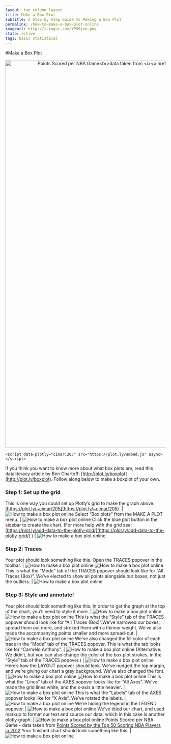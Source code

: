 ```yaml
---
layout: two_column_layout
title: Make a Box Plot
subtitle: A Step by Step Guide to Making a Box Plot
permalink: /how-to-make-a-box-plot-online
imageurl: http://i.imgur.com/YPS9jee.png
state: active
tags: basic statistical
---
```


#Make a Box Plot

<div style="max-width: 800px;">
    <a href="https://plot.ly/~cimar/203/" target="_blank" title="Points Scored per NBA Game&lt;br&gt;data taken from &lt;i&gt;&lt;a href=&quot;https://plot.ly/jackp/969&quot;&gt;Points Scored by the Top 50 Scoring NBA Players in 2012&lt;/a&gt;&lt;/i&gt;" style="display: block; text-align: center;"><img src="https://plot.ly/~cimar/203.png" alt="Points Scored per NBA Game&lt;br&gt;data taken from &lt;i&gt;&lt;a href=&quot;https://plot.ly/jackp/969&quot;&gt;Points Scored by the Top 50 Scoring NBA Players in 2012&lt;/a&gt;&lt;/i&gt;" style="max-width: 100%;width: 1218px;"  width="1218" onerror="this.onerror=null;this.src='https://plot.ly/404.png';" /></a>
    
    <script data-plotly="cimar:203" src="https://plot.ly/embed.js" async></script>
</div>




If you think you want to know more about what box plots are, read this dataliteracy article by Ben Chartoff: [http://plot.ly/boxplot](http://plot.ly/boxplot). Follow along below to make a boxplot of your own.

### Step 1: Set up the grid

This is one way you could set up Plotly’s grid to make the graph above: [https://plot.ly/~cimar/205](https://plot.ly/~cimar/205). | ![How to make a box plot online](/static/images/how-to-make-a-boxplot/image03.png)
Select “Box plots” from the MAKE A PLOT menu. | ![How to make a box plot online](/static/images/how-to-make-a-boxplot/image18.png)
Click the blue plot button in the sidebar to create the chart.  (For more help with the grid see: [https://plot.ly/add-data-to-the-plotly-grid/](https://plot.ly/add-data-to-the-plotly-grid/) ) | ![How to make a box plot online](/static/images/how-to-make-a-boxplot/image09.png)

### Step 2: Traces

Your plot should look something like this.  Open the TRACES popover in the toolbar. | ![How to make a box plot online](/static/images/how-to-make-a-boxplot/image12.png) ![How to make a box plot online](/static/images/how-to-make-a-boxplot/image13.png)
This is what the “Mode” tab of the TRACES popover should look like for “All Traces (Box)”. We’ve elected to show all points alongside our boxes, not just the outliers. | ![How to make a box plot online](/static/images/how-to-make-a-boxplot/image02.png)

### Step 3: Style and annotate!

Your plot should look something like this. In order to get the graph at the top of the chart, you’ll need to style it more. | ![How to make a box plot online](/static/images/how-to-make-a-boxplot/image05.png) ![How to make a box plot online](/static/images/how-to-make-a-boxplot/image13.png)
This is what the “Style” tab of the TRACES popover should look like for “All Traces (Box)”.We’ve narrowed our boxes, spread them out more, and stroked them with a thinner weight. We’ve also made the accompanying points smaller and more spread-out. | ![How to make a box plot online](/static/images/how-to-make-a-boxplot/image10.png)
We’ve also changed the fill color of each trace in the “Mode” tab of the TRACES popover. This is what the tab looks like for “Carmelo Anthony”. | ![How to make a box plot online](/static/images/how-to-make-a-boxplot/image16.png)
(Alternative: We didn’t, but you can also change the color of the box plot strokes, in the “Style” tab of the TRACES popover.) | ![How to make a box plot online](/static/images/how-to-make-a-boxplot/image19.png)
Here’s how the LAYOUT popover should look. We’ve nudged the top margin, and we’re giving our chart a grey background. We’ve also changed the font. | ![How to make a box plot online](/static/images/how-to-make-a-boxplot/image04.png) ![How to make a box plot online](/static/images/how-to-make-a-boxplot/image06.png)
This is what the “Lines” tab of the AXES popover looks like for “All Axes”. We’ve made the grid lines white, and the x-axis a little heavier. | ![How to make a box plot online](/static/images/how-to-make-a-boxplot/image14.png)
This is what the “Labels” tab of the AXES popover looks like for “X Axis”. We’ve rotated the labels. | ![How to make a box plot online](/static/images/how-to-make-a-boxplot/image00.png)
We’re hiding the legend in the LEGEND popover. | ![How to make a box plot online](/static/images/how-to-make-a-boxplot/image08.png)
We’ve titled our chart, and used markup to format our text and source our data, which in this case is another plotly graph. | ![How to make a box plot online](/static/images/how-to-make-a-boxplot/image07.png) Points Scored per NBA Game - data taken from [Points Scored by the Top 50 Scoring NBA Players in 2012](https://plot.ly/jackp/969)
Your finished chart should look something like this: | ![How to make a box plot online](/static/images/how-to-make-a-boxplot/image17.png)

